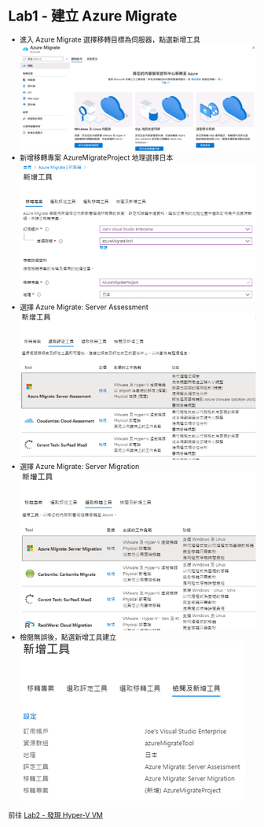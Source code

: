 # Lab1 - 建立 Azure Migrate
 
- 進入 Azure Migrate 選擇移轉目標為伺服器，點選新增工具<br>
![GITHUB](https://github.com/BrianHsing/Azure-Migrate/blob/master/hyper-v/image/Create-Migrate-Tool.PNG "Create-Migrate-Tool")<br>
- 新增移轉專案 AzureMigrateProject 地理選擇日本<br>
![GITHUB](https://github.com/BrianHsing/Azure-Migrate/blob/master/hyper-v/image/addMigrateProject.PNG "addMigrateProject")<br>	
- 選擇 Azure Migrate: Server Assessment<br>
![GITHUB](https://github.com/BrianHsing/Azure-Migrate/blob/master/hyper-v/image/addassessment.PNG "addassessment")<br>	
- 選擇 Azure Migrate: Server Migration<br>
![GITHUB](https://github.com/BrianHsing/Azure-Migrate/blob/master/hyper-v/image/addMigrateTool.PNG "addMigrateTool")<br>	
- 檢閱無誤後，點選新增工具建立<br>
![GITHUB](https://github.com/BrianHsing/Azure-Migrate/blob/master/hyper-v/image/addcomplete.PNG "addcomplete")<br>

 前往 [Lab2 - 發現 Hyper-V VM](https://github.com/BrianHsing/Azure-Migrate/blob/master/hyper-v/Lab2.md)<br>